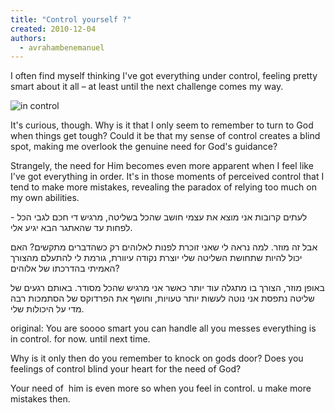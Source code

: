 ```yaml
---
title: "Control yourself ?"
created: 2010-12-04
authors: 
  - avrahambenemanuel
---
```

I often find myself thinking I've got everything under control, feeling pretty smart about it all – at least until the next challenge comes my way.

![in control](Squeezing_steering_wheel__300_200_int_c1-1x.jpg)

It's curious, though. Why is it that I only seem to remember to turn to God when things get tough? Could it be that my sense of control creates a blind spot, making me overlook the genuine need for God's guidance?

Strangely, the need for Him becomes even more apparent when I feel like I've got everything in order. It's in those moments of perceived control that I tend to make more mistakes, revealing the paradox of relying too much on my own abilities.

לעתים קרובות אני מוצא את עצמי חושב שהכל בשליטה, מרגיש די חכם לגבי הכל - לפחות עד שהאתגר הבא יגיע אלי.

אבל זה מוזר. למה נראה לי שאני זוכרת לפנות לאלוהים רק כשהדברים מתקשים? האם יכול להיות שתחושת השליטה שלי יוצרת נקודה עיוורת, גורמת לי להתעלם מהצורך האמיתי בהדרכתו של אלוהים?

באופן מוזר, הצורך בו מתגלה עוד יותר כאשר אני מרגיש שהכל מסודר. באותם רגעים של שליטה נתפסת אני נוטה לעשות יותר טעויות, וחושף את הפרדוקס של הסתמכות רבה מדי על היכולות שלי.

original:
You are soooo smart you can handle all you messes everything is in control. for now. until next time.

Why is it only then do you remember to knock on gods door? Does you feelings of control blind your heart for the need of God?

Your need of  him is even more so when you feel in control. u make more mistakes then.